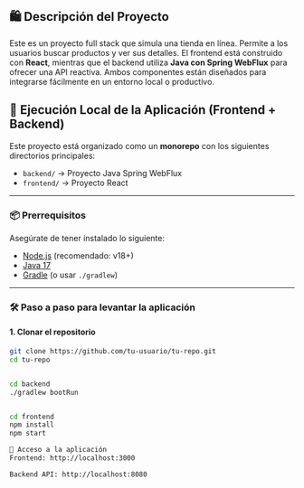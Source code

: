## 🛍️ Descripción del Proyecto

Este es un proyecto full stack que simula una tienda en línea. Permite a los usuarios buscar productos y ver sus detalles. El frontend está construido con **React**, mientras que el backend utiliza **Java con Spring WebFlux** para ofrecer una API reactiva. Ambos componentes están diseñados para integrarse fácilmente en un entorno local o productivo.


## 🚀 Ejecución Local de la Aplicación (Frontend + Backend)

Este proyecto está organizado como un **monorepo** con los siguientes directorios principales:

- `backend/` → Proyecto Java Spring WebFlux
- `frontend/` → Proyecto React

---

### 📦 Prerrequisitos

Asegúrate de tener instalado lo siguiente:

- [Node.js](https://nodejs.org/) (recomendado: v18+)
- [Java 17](https://adoptium.net/)
- [Gradle](https://gradle.org/) (o usar `./gradlew`)

---

### 🛠️ Paso a paso para levantar la aplicación

#### 1. Clonar el repositorio

```bash
git clone https://github.com/tu-usuario/tu-repo.git
cd tu-repo


cd backend
./gradlew bootRun


cd frontend
npm install
npm start

🧪 Acceso a la aplicación
Frontend: http://localhost:3000

Backend API: http://localhost:8080

